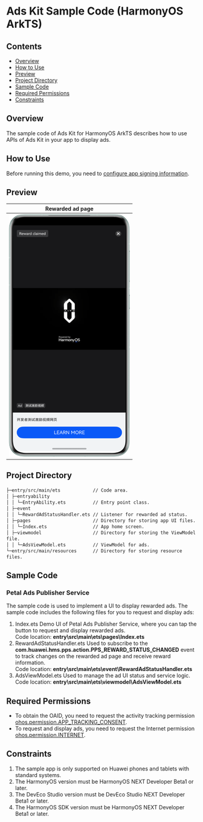 # Ads Kit Sample Code (HarmonyOS ArkTS)

## Contents

- [Overview](#Overview)
- [How to Use](#How-to-Use)
- [Preview](#Preview)
- [Project Directory](#Project-Directory)
- [Sample Code](#Sample-Code)
- [Required Permissions](#Required-Permissions)
- [Constraints](#Constraints)

## Overview

The sample code of Ads Kit for HarmonyOS ArkTS describes how to use APIs of Ads Kit in your app to display ads.

## How to Use

Before running this demo, you need to [configure app signing information](https://developer.huawei.com/consumer/en/doc/harmonyos-guides/application-dev-overview#section42841246144813).

## Preview

| Rewarded ad page                                 |
| ------------------------------------------------ |
| ![avatar](./screenshots/device_en/reward_en.png) |

## Project Directory

```
├─entry/src/main/ets            // Code area. 
│ ├─entryability
│ │ └─EntryAbility.ets          // Entry point class.
│ ├─event   
│ │ └─RewardAdStatusHandler.ets // Listener for rewarded ad status.
│ ├─pages                       // Directory for storing app UI files.               
│ │ └─Index.ets                 // App home screen.
│ ├─viewmodel                   // Directory for storing the ViewModel file.
│ │ └─AdsViewModel.ets          // ViewModel for ads.
└─entry/src/main/resources      // Directory for storing resource files.
```

## Sample Code

### Petal Ads Publisher Service

The sample code is used to implement a UI to display rewarded ads.
The sample code includes the following files for you to request and display ads:

1. Index.ets
   Demo UI of Petal Ads Publisher Service, where you can tap the button to request and display rewarded ads.
   <br>Code location: **entry\src\main\ets\pages\Index.ets**<br>
2. RewardAdStatusHandler.ets
   Used to subscribe to the **com.huawei.hms.pps.action.PPS_REWARD_STATUS_CHANGED** event to track changes on the rewarded ad page and receive reward information.
   <br>Code location: **entry\src\main\ets\event\RewardAdStatusHandler.ets**<br>
3. AdsViewModel.ets
   Used to manage the ad UI status and service logic.
   <br>Code location: **entry\src\main\ets\viewmodel\AdsViewModel.ets**<br>

## Required Permissions

- To obtain the OAID, you need to request the activity tracking permission [ohos.permission.APP_TRACKING_CONSENT](https://developer.huawei.com/consumer/en/doc/harmonyos-guides/permissions-for-all-user#ohospermissionapp_tracking_consent).
- To request and display ads, you need to request the Internet permission [ohos.permission.INTERNET](https://developer.huawei.com/consumer/en/doc/harmonyos-guides/permissions-for-all#ohospermissioninternet).

## Constraints

1. The sample app is only supported on Huawei phones and tablets with standard systems.
2. The HarmonyOS version must be HarmonyOS NEXT Developer Beta1 or later.
3. The DevEco Studio version must be DevEco Studio NEXT Developer Beta1 or later.
4. The HarmonyOS SDK version must be HarmonyOS NEXT Developer Beta1 or later.

